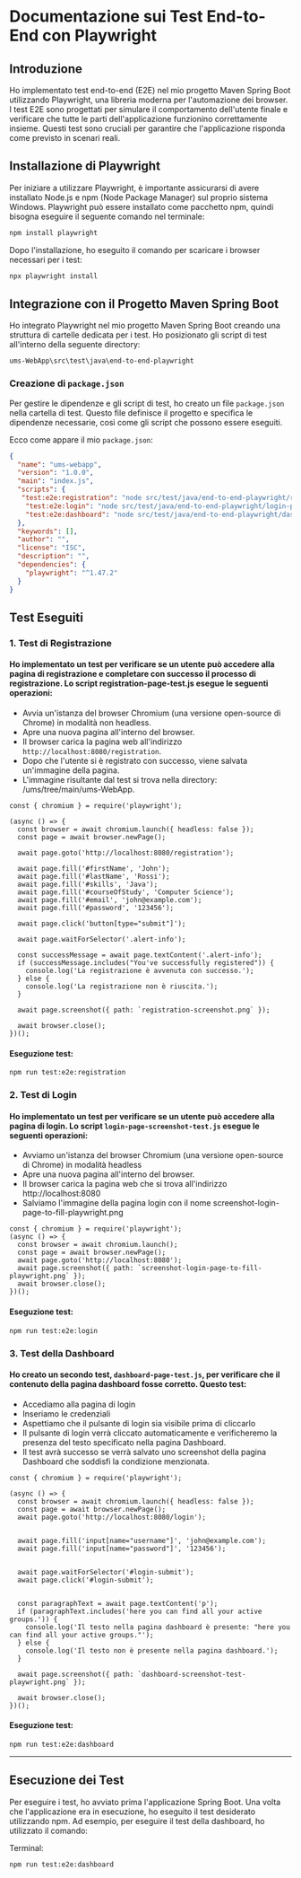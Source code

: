 
# Documentazione sui Test End-to-End con Playwright

## Introduzione

Ho implementato test end-to-end (E2E) nel mio progetto Maven Spring Boot utilizzando Playwright, una libreria moderna per l'automazione dei browser. I test E2E sono progettati per simulare il comportamento dell'utente finale e verificare che tutte le parti dell'applicazione funzionino correttamente insieme. Questi test sono cruciali per garantire che l'applicazione risponda come previsto in scenari reali.

## Installazione di Playwright

Per iniziare a utilizzare Playwright, è importante assicurarsi di avere installato Node.js e npm (Node Package Manager) sul proprio sistema Windows. 
Playwright può essere installato come pacchetto npm, quindi bisogna eseguire il seguente comando nel terminale:

```bash
npm install playwright
```

Dopo l'installazione, ho eseguito il comando per scaricare i browser necessari per i test:

```bash
npx playwright install
```

## Integrazione con il Progetto Maven Spring Boot

Ho integrato Playwright nel mio progetto Maven Spring Boot creando una struttura di cartelle dedicata per i test. Ho posizionato gli script di test all'interno della seguente directory:

```
ums-WebApp\src\test\java\end-to-end-playwright
```

### Creazione di `package.json`

Per gestire le dipendenze e gli script di test, ho creato un file `package.json` nella cartella di test. Questo file definisce il progetto e specifica le dipendenze necessarie, così come gli script che possono essere eseguiti.

Ecco come appare il mio `package.json`:

```json
{
  "name": "ums-webapp",
  "version": "1.0.0",
  "main": "index.js",
  "scripts": {
   "test:e2e:registration": "node src/test/java/end-to-end-playwright/registration-page-test.js",
    "test:e2e:login": "node src/test/java/end-to-end-playwright/login-page-screenshot-test.js",
    "test:e2e:dashboard": "node src/test/java/end-to-end-playwright/dashboard-page-test.js"
  },
  "keywords": [],
  "author": "",
  "license": "ISC",
  "description": "",
  "dependencies": {
    "playwright": "^1.47.2"
  }
}


```

## Test Eseguiti

### 1. Test di Registrazione

#### Ho implementato un test per verificare se un utente può accedere alla pagina di registrazione e completare con successo il processo di registrazione. Lo script registration-page-test.js esegue le seguenti operazioni:
- Avvia un'istanza del browser Chromium (una versione open-source di Chrome) in modalità non headless.
- Apre una nuova pagina all'interno del browser.
- Il browser carica la pagina web all'indirizzo `http://localhost:8080/registration`.
- Dopo che l'utente si è registrato con successo, viene salvata un'immagine della pagina.
- L'immagine risultante dal test si trova nella directory: /ums/tree/main/ums-WebApp.


```
const { chromium } = require('playwright');

(async () => {
  const browser = await chromium.launch({ headless: false });
  const page = await browser.newPage();

  await page.goto('http://localhost:8080/registration');
  
  await page.fill('#firstName', 'John');
  await page.fill('#lastName', 'Rossi');
  await page.fill('#skills', 'Java');
  await page.fill('#courseOfStudy', 'Computer Science');
  await page.fill('#email', 'john@example.com');
  await page.fill('#password', '123456');

  await page.click('button[type="submit"]');
  
  await page.waitForSelector('.alert-info');

  const successMessage = await page.textContent('.alert-info');
  if (successMessage.includes("You've successfully registered")) {
    console.log('La registrazione è avvenuta con successo.');
  } else {
    console.log('La registrazione non è riuscita.');
  }

  await page.screenshot({ path: `registration-screenshot.png` });

  await browser.close();
})();

```
#### Eseguzione test:
```
npm run test:e2e:registration
```


### 2. Test di Login

#### Ho implementato un test per verificare se un utente può accedere alla pagina di login. Lo script `login-page-screenshot-test.js` esegue le seguenti operazioni:
- Avviamo un'istanza del browser Chromium (una versione open-source di Chrome) in modalità headless
- Apre una nuova pagina all'interno del browser.
- Il browser carica la pagina web che si trova all'indirizzo http://localhost:8080
- Salviamo l'immagine della pagina login con il nome screenshot-login-page-to-fill-playwright.png


```
const { chromium } = require('playwright');
(async () => {
  const browser = await chromium.launch();
  const page = await browser.newPage();
  await page.goto('http://localhost:8080'); 
  await page.screenshot({ path: `screenshot-login-page-to-fill-playwright.png` });
  await browser.close();
})();

```
#### Eseguzione test:
```
npm run test:e2e:login
```

### 3. Test della Dashboard

#### Ho creato un secondo test, `dashboard-page-test.js`, per verificare che il contenuto della pagina dashboard fosse corretto. Questo test:
- Accediamo alla pagina di login
- Inseriamo le credenziali
- Aspettiamo che il pulsante di login sia visibile prima di cliccarlo
- Il pulsante di login verrà cliccato automaticamente e verificheremo la presenza del testo specificato nella pagina Dashboard.
- Il test avrà successo se verrà salvato uno screenshot della pagina Dashboard che soddisfi la condizione menzionata.

```
const { chromium } = require('playwright');

(async () => {
  const browser = await chromium.launch({ headless: false });
  const page = await browser.newPage();
  await page.goto('http://localhost:8080/login');
  
 
  await page.fill('input[name="username"]', 'john@example.com');
  await page.fill('input[name="password"]', '123456');


  await page.waitForSelector('#login-submit');
  await page.click('#login-submit');


  const paragraphText = await page.textContent('p'); 
  if (paragraphText.includes('here you can find all your active groups.')) {
    console.log('Il testo nella pagina dashboard è presente: "here you can find all your active groups."');
  } else {
    console.log('Il testo non è presente nella pagina dashboard.');
  }

  await page.screenshot({ path: `dashboard-screenshot-test-playwright.png` });

  await browser.close();
})();

```
#### Eseguzione test:
```
npm run test:e2e:dashboard
```
---
## Esecuzione dei Test

Per eseguire i test, ho avviato prima l'applicazione Spring Boot. Una volta che l'applicazione era in esecuzione, ho eseguito il test desiderato utilizzando npm. Ad esempio, per eseguire il test della dashboard, ho utilizzato il comando:

Terminal:
```bash
npm run test:e2e:dashboard
```



